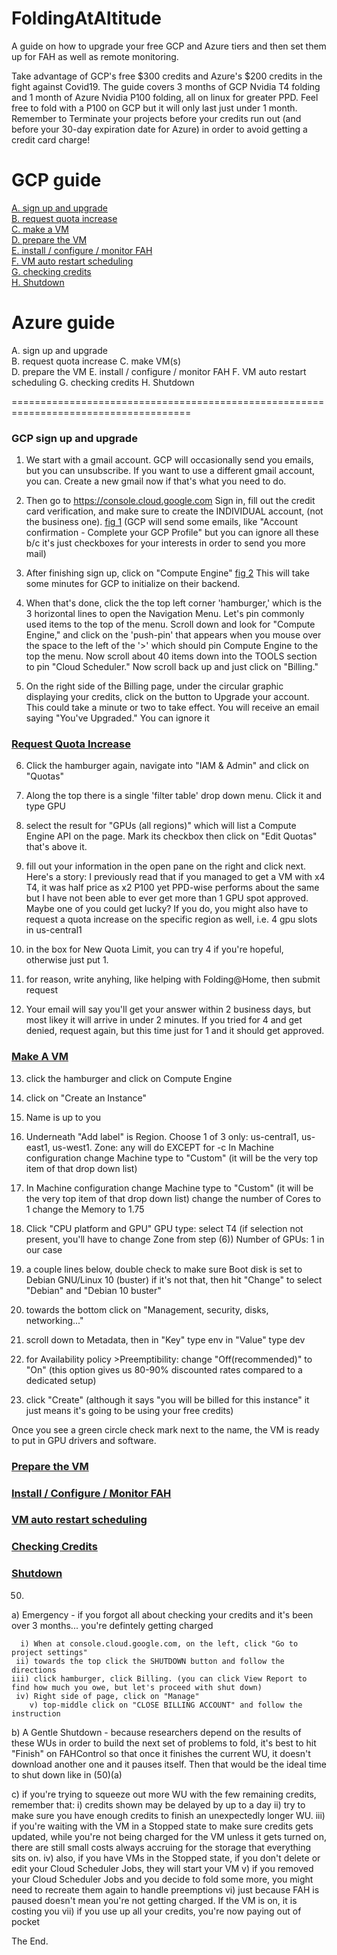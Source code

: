 # FoldingAtAltitude
A guide on how to upgrade your free GCP and Azure tiers and then set them up for FAH as well as remote monitoring.

Take advantage of GCP's free $300 credits and Azure's $200 credits in the fight against Covid19. The guide covers 3 months of GCP Nvidia T4 folding and 1 month of Azure Nvidia P100 folding, all on linux for greater PPD. Feel free to fold with a P100 on GCP but it will only last just under 1 month. Remember to Terminate your projects before your credits run out (and before your 30-day expiration date for Azure) in order to avoid getting a credit card charge!

# GCP guide
  [A. sign up and upgrade](#gcp-sign-up-and-upgrade) <br>
  [B. request quota increase](#request-quota-increase)<br>
  [C. make a VM](#make-a-vm) <br>
  [D. prepare the VM](#prepare-the-vm) <br>
  [E. install / configure / monitor FAH](#install--configure--monitor-fah) <br>
  [F. VM auto restart scheduling](#vm-auto-restart-scheduling) <br>
  [G. checking credits](#checking-credits) <br>
  [H. Shutdown](#shutdown)<br>
# Azure guide
  A. sign up and upgrade<br>
  B. request quota increase
  C. make VM(s) <br>
  D. prepare the VM
  E. install / configure / monitor FAH
  F. VM auto restart scheduling
  G. checking credits
  H. Shutdown

=====================================================================================

### GCP sign up and upgrade
1. We start with a gmail account. GCP will occasionally send you emails, but you can unsubscribe. If you want to use a different gmail account, you can. Create a new gmail now if that's what you need to do.

2. Then go to https://console.cloud.google.com
Sign in, fill out the credit card verification, and make sure to create the INDIVIDUAL account, (not the business one). [fig 1]() (GCP will send some emails, like "Account confirmation - Complete your GCP Profile" but you can ignore all these b/c it's just checkboxes for your interests in order to send you more mail)

3. After finishing sign up, click on "Compute Engine" [fig 2]()
This will take some minutes for GCP to initialize on their backend.

4. When that's done, click the the top left corner 'hamburger,' which is the 3 horizontal lines to open the Navigation Menu. Let's pin commonly used items to the top of the menu. Scroll down and look for "Compute Engine," and click on the 'push-pin' that appears when you mouse over the space to the left of the '>' which should pin Compute Engine to the top the menu. Now scroll about 40 items down into the TOOLS section to pin "Cloud Scheduler." Now scroll back up and just click on "Billing."

5. On the right side of the Billing page, under the circular graphic displaying your credits, click on the button to Upgrade your account.
This could take a minute or two to take effect. You will receive an email saying "You've Upgraded." You can ignore it

### [Request Quota Increase](#gcp-guide)

6. Click the hamburger again, navigate into "IAM & Admin" and click on "Quotas"

7. Along the top there is a single 'filter table' drop down menu. Click it and type GPU

8. select the result for "GPUs (all regions)" which will list a Compute Engine API on the page. Mark its checkbox then click on "Edit Quotas" that's above it.

9. fill out your information in the open pane on the right and click next. 
Here's a story: I previously read that if you managed to get a VM with x4 T4, it was half price as x2 P100 yet PPD-wise performs about the same but I have not been able to ever get more than 1 GPU spot approved. Maybe one of you could get lucky? If you do, you might also have to request a quota increase on the specific region as well, i.e. 4 gpu slots in us-central1

10. in the box for New Quota Limit, you can try 4 if you're hopeful, otherwise just put 1. 

11. for reason, write anyhing, like helping with Folding@Home, then submit request

12. Your email will say you'll get your answer within 2 business days, but most likey it will arrive in under 2 minutes. If you tried for 4 and get denied, request again, but this time just for 1 and it should get approved.


### [Make A VM](#gcp-guide)
13. click the hamburger and click on Compute Engine

14. click on "Create an Instance"

15. Name is up to you

16. Underneath "Add label" is Region. Choose 1 of 3 only: us-central1, us-east1, us-west1. 
Zone: any will do EXCEPT for -c
In Machine configuration change Machine type to "Custom" (it will be the very top item of that drop down list)

17. In Machine configuration change Machine type to "Custom" (it will be the very top item of that drop down list)
change the number of Cores to 1
change the Memory to 1.75

18. Click "CPU platform and GPU"
GPU type: select T4 (if selection not present, you'll have to change Zone from step (6))
Number of GPUs: 1 in our case

19. a couple lines below, double check to make sure Boot disk is set to Debian GNU/Linux 10 (buster)
if it's not that, then hit "Change" to select "Debian" and "Debian 10 buster"

20. towards the bottom click on "Management, security, disks, networking..."

21. scroll down to Metadata, then in "Key" type env
in "Value" type dev

22. for Availability policy >Preemptibility: change "Off(recommended)" to "On" (this option gives us 80-90% discounted rates compared to a dedicated setup)

23. click "Create" (although it says "you will be billed for this instance" it just means it's going to be using your free credits)

  Once you see a green circle check mark next to the name, the VM is ready to put in GPU drivers and software.







### [Prepare the VM](#gcp-guide)


### [Install / Configure / Monitor FAH](#gcp-guide)



### [VM auto restart scheduling](#gcp-guide)




### [Checking Credits](#gcp-guide)



### [Shutdown](#gcp-guide)
50.
  a) Emergency - if you forgot all about checking your credits and it's been over 3 months... you're defintely getting charged

      i) When at console.cloud.google.com, on the left, click "Go to project settings"
     ii) towards the top click the SHUTDOWN button and follow the directions
    iii) click hamburger, click Billing. (you can click View Report to find how much you owe, but let's proceed with shut down)
     iv) Right side of page, click on "Manage"
	    v) top-middle click on "CLOSE BILLING ACCOUNT" and follow the instruction

  b) A Gentle Shutdown - because researchers depend on the results of these WUs in order to build the next set of problems to fold, it's best to hit "Finish" on FAHControl so that once it finishes the current WU, it doesn't download another one and it pauses itself. Then that would be the ideal time to shut down like in (50)(a)

  c) if you're trying to squeeze out more WU with the few remaining credits, remember that:
	   i) credits shown may be delayed by up to a day
	  ii) try to make sure you have enough credits to finish an unexpectedly longer WU.
   iii) if you're waiting with the VM in a Stopped state to make sure credits gets updated, while you're not being charged for the VM unless it gets turned on, there are still small costs always accruing for the storage that everything sits on.
	  iv) also, if you have VMs in the Stopped state, if you don't delete or edit your Cloud Scheduler Jobs, they will start your VM 
	   v) if you removed your Cloud Scheduler Jobs and you decide to fold some more, you might need to recreate them again to handle preemptions
	  vi) just because FAH is paused doesn't mean you're not getting charged. If the VM is on, it is costing you
	 vii) if you use up all your credits, you're now paying out of pocket

The End.

